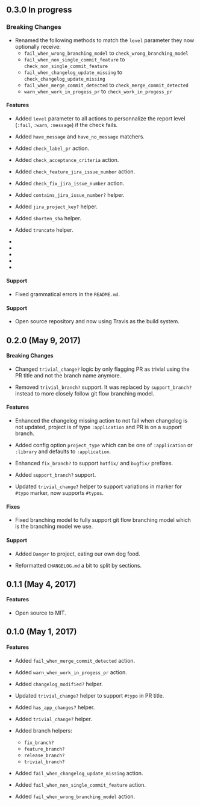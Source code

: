 ## 0.3.0 In progress

### Breaking Changes

 * Renamed the following methods to match the `level` parameter they now optionally receive:
    * `fail_when_wrong_branching_model` to `check_wrong_branching_model`
    * `fail_when_non_single_commit_feature` to `check_non_single_commit_feature`
    * `fail_when_changelog_update_missing` to `check_changelog_update_missing`
    * `fail_when_merge_commit_detected` to `check_merge_commit_detected`
    * `warn_when_work_in_progess_pr` to `check_work_in_progess_pr`

#### Features

 * Added `level` parameter to all actions to personnalize the report level 
   (`:fail`, `:warn`, `:message`) if the check fails. 

 * Added `have_message` and `have_no_message` matchers.
 
 * Added `check_label_pr` action.

 * Added `check_acceptance_criteria` action.

 * Added `check_feature_jira_issue_number` action.

 * Added `check_fix_jira_issue_number` action.

 * Added `contains_jira_issue_number?` helper.

 * Added `jira_project_key?` helper.

 * Added `shorten_sha` helper.

 * Added `truncate` helper.

 *

 *

 *

 *

 *

#### Support

 * Fixed grammatical errors in the `README.md`.

#### Support

 * Open source repository and now using Travis as the build system.

## 0.2.0 (May 9, 2017)

#### Breaking Changes

 * Changed `trivial_change?` logic by only flagging PR as trivial using
   the PR title and not the branch name anymore.

 * Removed `trivial_branch?` support. It was replaced by `support_branch?`
   instead to more closely follow git flow branching model.

#### Features

 * Enhanced the changelog missing action to not fail when changelog is
   not updated, project is of type `:application` and PR is on a support
   branch.

 * Added config option `project_type` which can be one of `:application`
   or `:library` and defaults to `:application`.

 * Enhanced `fix_branch?` to support `hotfix/` and `bugfix/` prefixes.

 * Added `support_branch?` support.

 * Updated `trivial_change?` helper to support variations in marker
   for `#typo` marker, now supports `#typos`.

#### Fixes

 * Fixed branching model to fully support git flow branching model which
   is the branching model we use.

#### Support

 * Added `Danger` to project, eating our own dog food.

 * Reformatted `CHANGELOG.md` a bit to split by sections.

## 0.1.1 (May 4, 2017)

#### Features

 * Open source to MIT.

## 0.1.0 (May 1, 2017)

#### Features

 * Added `fail_when_merge_commit_detected` action.

 * Added `warn_when_work_in_progess_pr` action.

 * Added `changelog_modified?` helper.

 * Updated `trivial_change?` helper to support `#typo` in PR title.

 * Added `has_app_changes?` helper.

 * Added `trivial_change?` helper.

 * Added branch helpers:
    * `fix_branch?`
    * `feature_branch?`
    * `release_branch?`
    * `trivial_branch?`

 * Added `fail_when_changelog_update_missing` action.

 * Added `fail_when_non_single_commit_feature` action.

 * Added `fail_when_wrong_branching_model` action.
